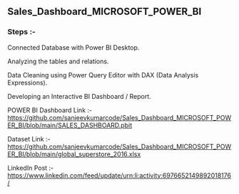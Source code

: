 ## Sales_Dashboard_MICROSOFT_POWER_BI

### Steps :-

Connected Database with Power BI Desktop.

Analyzing the tables and relations.

Data Cleaning using Power Query Editor with DAX (Data Analysis Expressions).

Developing an Interactive BI Dashboard / Report.

POWER BI Dashboard Link :-
https://github.com/sanjeevkumarcode/Sales_Dashboard_MICROSOFT_POWER_BI/blob/main/SALES_DASHBOARD.pbit

Dataset Link :-
https://github.com/sanjeevkumarcode/Sales_Dashboard_MICROSOFT_POWER_BI/blob/main/global_superstore_2016.xlsx

LinkedIn Post :-
https://www.linkedin.com/feed/update/urn:li:activity:6976652149892018176/
